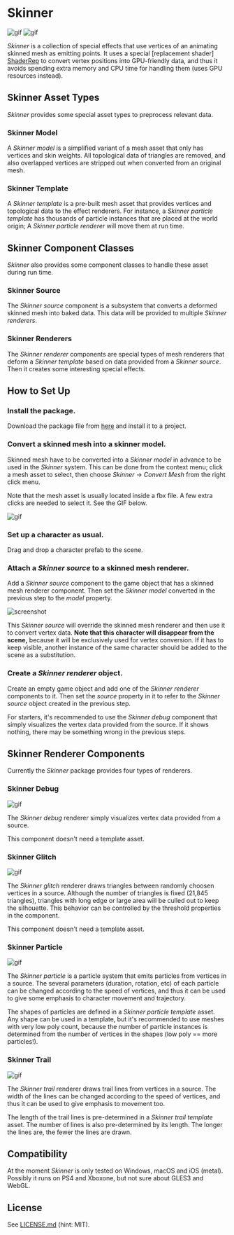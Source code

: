 Skinner
=======

![gif](http://68.media.tumblr.com/6c5f9ef37b27048e406baf00c7ddd5d1/tumblr_oir3z03Vaf1qio469o3_320.gif)
![gif](http://68.media.tumblr.com/c0b9c3d6104449b5025132ef825eed01/tumblr_ohidp0DLyk1qio469o1_320.gif)

*Skinner* is a collection of special effects that use vertices of an animating
skinned mesh as emitting points. It uses a special [replacement shader]
[ShaderRep] to convert vertex positions into GPU-friendly data, and thus it
avoids spending extra memory and CPU time for handling them (uses GPU
resources instead).

Skinner Asset Types
-------------------

*Skinner* provides some special asset types to preprocess relevant data.

### Skinner Model

A *Skinner model* is a simplified variant of a mesh asset that only has
vertices and skin weights. All topological data of triangles are removed, and
also overlapped vertices are stripped out when converted from an original mesh.

### Skinner Template

A *Skinner template* is a pre-built mesh asset that provides vertices and
topological data to the effect renderers. For instance, a *Skinner particle
template* has thousands of particle instances that are placed at the world
origin; A *Skinner particle renderer* will move them at run time.

Skinner Component Classes
-------------------------

*Skinner* also provides some component classes to handle these asset during
run time.

### Skinner Source

The *Skinner source* component is a subsystem that converts a deformed skinned
mesh into baked data. This data will be provided to multiple *Skinner
renderers*.

### Skinner Renderers

The *Skinner renderer* components are special types of mesh renderers that
deform a *Skinner template* based on data provided from a *Skinner source*.
Then it creates some interesting special effects.

How to Set Up
-------------

### Install the package.

Download the package file from [here][download] and install it to a project.

### Convert a skinned mesh into a skinner model.

Skinned mesh have to be converted into a *Skinner model* in advance to be
used in the *Skinner* system. This can be done from the context menu; click a
mesh asset to select, then choose *Skinner* -> *Convert Mesh* from the right
click menu.

Note that the mesh asset is usually located inside a fbx file. A few extra
clicks are needed to select it. See the GIF below.

![gif](http://i.giphy.com/26FLakB0pQ9nCxKY8.gif)

### Set up a character as usual.

Drag and drop a character prefab to the scene.

### Attach a *Skinner source* to a skinned mesh renderer.

Add a *Skinner source* component to the game object that has a skinned mesh
renderer component. Then set the *Skinner model* converted in the previous step
to the *model* property.  

![screenshot](http://i.imgur.com/sbBQROv.png)

This *Skinner source* will override the skinned mesh renderer and then use it to
convert vertex data. **Note that this character will disappear from the scene,**
because it will be exclusively used for vertex conversion. If it has to keep
visible, another instance of the same character should be added to the scene as
a substitution.

### Create a *Skinner renderer* object.

Create an empty game object and add one of the *Skinner renderer* components to
it. Then set the *source* property in it to refer to the *Skinner source* object
created in the previous step.

For starters, it's recommended to use the *Skinner debug* component that simply
visualizes the vertex data provided from the source. If it shows nothing, there
may be something wrong in the previous steps.

Skinner Renderer Components
---------------------------

Currently the *Skinner* package provides four types of renderers.

### Skinner Debug

![gif](http://68.media.tumblr.com/4272c0ca532b5081125e0a1b8c63cfe1/tumblr_oio9gyLsjC1qio469o1_320.gif)

The *Skinner debug* renderer simply visualizes vertex data provided from a
source.

This component doesn't need a template asset.

### Skinner Glitch

![gif](http://68.media.tumblr.com/74a888fdc96661fee217808fa250e33e/tumblr_ohgpbnM7ce1qio469o2_320.gif)

The *Skinner glitch* renderer draws triangles between randomly choosen vertices
in a source. Although the number of triangles is fixed (21,845 triangles), triangles
with long edge or large area will be culled out to keep the silhouette. This behavior
can be controlled by the threshold properties in the component.

This component doesn't need a template asset.

### Skinner Particle

![gif](http://68.media.tumblr.com/c4c573ccfcf50011cdff66e3c7106a69/tumblr_oiup1kbJCp1qio469o2_320.gif)

The *Skinner particle* is a particle system that emits particles from vertices
in a source. The several parameters (duration, rotation, etc) of each particle
can be changed according to the speed of vertices, and thus it can be used to
give some emphasis to character movement and trajectory.

The shapes of particles are defined in a *Skinner particle template* asset.
Any shape can be used in a template, but it's recommended to use meshes with
very low poly count, because the number of particle instances is determined
from the number of vertices in the shapes (low poly == more particles!). 

### Skinner Trail

![gif](http://68.media.tumblr.com/712809e81cda209c86e9744ca54ea3d9/tumblr_oir3z03Vaf1qio469o2_320.gif)

The *Skinner trail* renderer draws trail lines from vertices in a source. The
width of the lines can be changed according to the speed of vertices, and thus
it can be used to give emphasis to movement too.

The length of the trail lines is pre-determined in a *Skinner trail template*
asset. The number of lines is also pre-determined by its length. The longer the
lines are, the fewer the lines are drawn.

Compatibility
-------------

At the moment *Skinner* is only tested on Windows, macOS and iOS (metal).
Possibly it runs on PS4 and Xboxone, but not sure about GLES3 and WebGL.

License
-------

See [LICENSE.md][License] (hint: MIT).

[ShaderRep]: https://docs.unity3d.com/Manual/SL-ShaderReplacement.html
[Download]: https://github.com/keijiro/Skinner/blob/master/Skinner.unitypackage
[License]: https://github.com/keijiro/Skinner/blob/master/LICENSE.md
